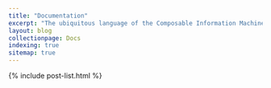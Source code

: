 ```yaml
---
title: "Documentation"
excerpt: "The ubiquitous language of the Composable Information Machine"
layout: blog
collectionpage: Docs
indexing: true
sitemap: true
---
```


{% include post-list.html %}
